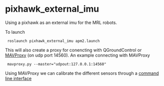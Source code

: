 # pixhawk_external_imu
Using a pixhawk as an external imu for the MRL robots.

To launch
 
     roslaunch pixhawk_external_imu apm2.launch
  
  This will also create a proxy for conencting with QGroundControl or [MAVProxy](https://github.com/ArduPilot/MAVProxy) (on udp port 14560). An example connecting with MAVProxy
  
     mavproxy.py --master="udpout:127.0.0.1:14560" 
     
 Using MAVProxy we can calibrate the different sensors through a [command line interface](http://ardupilot.github.io/MAVProxy/html/uav_configuration/calibration.html)
